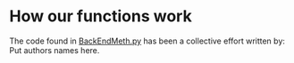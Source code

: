 # How our functions work
The code found in [BackEndMeth.py](./BackEndMeth.py) has been a collective effort written by:  
Put authors names here.  
